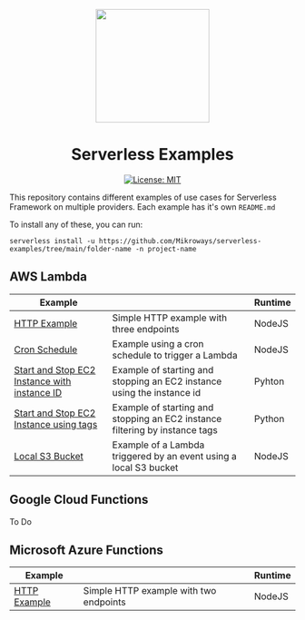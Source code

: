 <div align="center">
<p>
    <img
        style="width: 200px"
        width="200"
        src="https://avatars.githubusercontent.com/u/11018852?s=200&v=4"
    >
</p>
<h1>Serverless Examples</h1>

[![License: MIT][licensebadge]][licenseurl]

</div>


This repository contains different examples of use cases for Serverless Framework on multiple providers. Each example has it's own `README.md`

To install any of these, you can run:

```
serverless install -u https://github.com/Mikroways/serverless-examples/tree/main/folder-name -n project-name
```

## AWS Lambda

| Example                                                                           |                                                                             | Runtime |
| --------------------------------------------------------------------------------- | --------------------------------------------------------------------------- | ------- |
| [HTTP Example](aws/http-example/)                                                 | Simple HTTP example with three endpoints                                    | NodeJS  |
| [Cron Schedule](aws/cron-schedule-example/)                                       | Example using a cron schedule to trigger a Lambda                           | NodeJS  |
| [Start and Stop EC2 Instance with instance ID](aws/ec2-example-with-instance-id/) | Example of starting and stopping an EC2 instance using the instance id      | Pyhton  |
| [Start and Stop EC2 Instance using tags](aws/ec2-example-with-filter/)            | Example of starting and stopping an EC2 instance filtering by instance tags | Python  |
| [Local S3 Bucket](aws/s3-example/)                                                | Example of a Lambda triggered by an event using a local S3 bucket           | NodeJS  |

## Google Cloud Functions

To Do

## Microsoft Azure Functions

| Example                             |                                        | Runtime |
| ----------------------------------- | -------------------------------------- | ------- |
| [HTTP Example](azure/http-example/) | Simple HTTP example with two endpoints | NodeJS  |

[licensebadge]: https://img.shields.io/badge/License-MIT-blue.svg
[licenseurl]: https://github.com/Mikroways/serverless-examples/blob/main/LICENSE